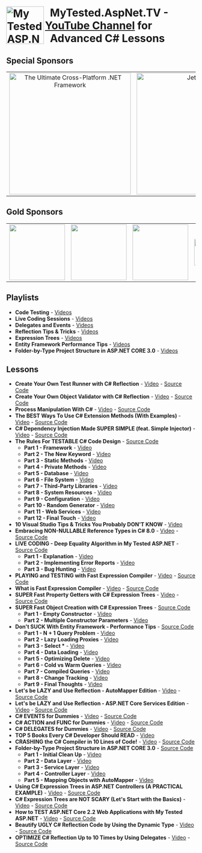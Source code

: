 <h1><img src="https://raw.githubusercontent.com/ivaylokenov/MyTested.AspNetCore.Mvc/master/tools/logo.png" align="left" alt="My Tested ASP.NET" width="100">&nbsp; MyTested.AspNet.TV - <a href="https://www.youtube.com/channel/UCP5Ons7fK3yKhX6lhc9XcfQ" target="_blank">YouTube Channel</a> for<br />&nbsp; Advanced C# Lessons</h1> 

## Special Sponsors

<table>
  <tbody>
    <tr>
      <td align="center" valign="middle">
          <a href="http://bit.ly/bellatrixsolutions" target="_blank">
    <img width="323px" src="https://user-images.githubusercontent.com/3391906/68993273-d4f5c700-087e-11ea-9b39-e173733fcbfb.png" alt="The Ultimate Cross-Platform .NET Framework">
          </a>
      </td>
      <td align="center" valign="middle">
          <a href="https://www.jetbrains.com/?from=MyTestedASP.NET" target="_blank">
    <img width="323px" src="https://user-images.githubusercontent.com/3391906/72542498-ee21f080-388c-11ea-92ac-0b0153028933.png" alt="JetBrains">
          </a>
      </td>
    </tr>
  </tbody>
</table>

## Gold Sponsors

<table>
  <tbody>
    <tr>
      <td align="center" valign="middle">
        <a href="https://softuni.org/" target="_blank">
          <img width="148px" src="https://softuni.org/platform/assets/icons/logo.svg">
        </a>
      </td>
	    <td align="center" valign="middle">
        <a href="http://bit.ly/30xsnsC" target="_blank">
          <img width="148px" src="https://user-images.githubusercontent.com/3391906/65251792-dd848800-daef-11e9-8857-637a48048cda.png">
        </a>
      </td>
      <td align="center" valign="middle">
          <a href="http://noblehire.io?utm_medium=social&utm_source=projects&utm_campaign=platform-leads-knv" target="_blank">
          <img width="148px" src="https://user-images.githubusercontent.com/3391906/66921689-637fea00-f02e-11e9-944a-b07c6f345a06.png">
        </a>
      </td>
      <td align="center" valign="middle">
          <a href="http://bit.ly/onebitsoftware" target="_blank">
          <img width="148px" height="70px" src="https://user-images.githubusercontent.com/3391906/69410626-1a4d4500-0d14-11ea-905f-c1705b6364bf.png">
        </a>
      </td>
    </tr>
  </tbody>
</table>

## Playlists

- **Code Testing** - [Videos](https://www.youtube.com/watch?v=cHe4tCDdKAA&list=PLLGdqRi7N09YoomAKadOjLopq0sIr_PKT)
- **Live Coding Sessions** - [Videos](https://www.youtube.com/watch?v=ztuR-Yh1S7Y&list=PLLGdqRi7N09afEVKS8Ysid5fMRYi6iB_d)
- **Delegates and Events** - [Videos](https://www.youtube.com/watch?v=2_fcNVcCDZo&list=PLLGdqRi7N09ZpC4k8Aoz4dH4QYcdAyjwM)
- **Reflection Tips & Tricks** - [Videos](https://www.youtube.com/watch?v=2Akdz4Ukdxc&list=PLLGdqRi7N09YCpyRvi_QLPAhOXDl7s84M)
- **Expression Trees** - [Videos](https://www.youtube.com/watch?v=Glfz0FDPfXk&list=PLLGdqRi7N09bkk8FVqUH4l3eJjgt8KntA)
- **Entity Framework Performance Tips** - [Videos](https://www.youtube.com/watch?v=Iv0FAFJoXbI&list=PLLGdqRi7N09Yv1kSFXi40dnEAJriaE8nJ)
- **Folder-by-Type Project Structure in ASP.NET CORE 3.0** - [Videos](https://www.youtube.com/watch?v=hD6RI0J4mt0&list=PLLGdqRi7N09Yh2Wq0TDzMmLrIWIeO1sIV)

## Lessons

- **Create Your Own Test Runner with C# Reflection** - [Video](https://youtu.be/I4_swDCKMjI) - [Source Code](https://github.com/ivaylokenov/MyTested.AspNet.TV/tree/master/src/Create%20Your%20Own%20Test%20Runner%20with%20C%23%20Reflection/MyTestRunner)
- **Create Your Own Object Validator with C# Reflection** - [Video](https://youtu.be/wqOkkoOB_BI) - [Source Code](https://github.com/ivaylokenov/MyTested.AspNet.TV/tree/master/src/Create%20Your%20Own%20Object%20Validator%20with%20C%23%20Reflection)
- **Process Manipulation With C#** - [Video](https://youtu.be/UWalouJkwKs) - [Source Code](https://github.com/ivaylokenov/MyTested.AspNet.TV/tree/master/src/Process%20Manipulation%20With%20C%23)
- **The BEST Ways To Use C# Extension Methods (With Examples)** - [Video](https://youtu.be/HaXAQeTqpGc) - [Source Code](https://github.com/ivaylokenov/MyTested.AspNet.TV/tree/master/src/The%20BEST%20Ways%20To%20Use%20C%23%20Extension%20Methods%20(With%20Examples))
- **C# Dependency Injection Made SUPER SIMPLE (feat. Simple Injector)** - [Video](https://youtu.be/Q7mvc1D-UKU) - [Source Code](https://github.com/ivaylokenov/MyTested.AspNet.TV/tree/master/src/C%23%20Dependency%20Injection%20Made%20SUPER%20Simple)
- **The Rules For TESTABLE C# Code Design** - [Source Code](https://github.com/ivaylokenov/MyTested.AspNet.TV/tree/master/src/The%20Rules%20for%20TESTABLE%20C%23%20Code%20Design)
  - **Part 1 - Framework** - [Video](https://youtu.be/cHe4tCDdKAA)
  - **Part 2 - The New Keyword** - [Video](https://youtu.be/i18useI_kCI)
  - **Part 3 - Static Methods** - [Video](https://youtu.be/itic4-bcFmI)
  - **Part 4 - Private Methods** - [Video](https://youtu.be/l8UEwivJHhw)
  - **Part 5 - Database** - [Video](https://youtu.be/kbu0DvTh5Ic)
  - **Part 6 - File System** - [Video](https://youtu.be/flGoF89azzs)
  - **Part 7 - Third-Party Libraries** - [Video](https://youtu.be/f9IXzLK74Xs)
  - **Part 8 - System Resources** - [Video](https://youtu.be/zdzcjO8vsTU)
  - **Part 9 - Configuration** - [Video](https://youtu.be/wCnPdVsaob8)
  - **Part 10 - Random Generator** - [Video](https://youtu.be/V26d6ZvZ4_Q)
  - **Part 11 - Web Services** - [Video](https://youtu.be/_EvSkYw9bWQ)
  - **Part 12 - Final Touch** - [Video](https://youtu.be/vTlw_W8nThs)
- **10 Visual Studio Tips & Tricks You Probably DON'T KNOW** - [Video](https://youtu.be/Qzps0VNl-Ps)
- **Embracing NON-NULLABLE Reference Types in C# 8.0** - [Video](https://www.youtube.com/watch?v=mk3wFUHNj74) - [Source Code](https://github.com/ivaylokenov/MyTested.AspNet.TV/tree/master/src/Embracing%20NON-NULLABLE%20Reference%20Types%20in%20C%23%208.0)
- **LIVE CODING - Deep Equality Algorithm in My Tested ASP.NET** - [Source Code](https://github.com/ivaylokenov/MyTested.AspNetCore.Mvc/blob/development/src/MyTested.AspNetCore.Mvc.Abstractions/Utilities/Reflection.cs#L464)
  - **Part 1 - Explanation** - [Video](https://www.youtube.com/watch?v=ztuR-Yh1S7Y)
  - **Part 2 - Implementing Error Reports** - [Video](https://www.youtube.com/watch?v=r0sKSqaNkgk)
  - **Part 3 - Bug Hunting** - [Video](https://www.youtube.com/watch?v=Kp-VKShpqdc)
- **PLAYING and TESTING with Fast Expression Compiler** - [Video](https://www.youtube.com/watch?v=ZuGpdCGR0vg) - [Source Code](https://github.com/ivaylokenov/MyTested.AspNet.TV/tree/master/src/PLAYING%20and%20TESTING%20with%20Fast%20Expression%20Compiler)
- **What is Fast Expression Compiler** - [Video](https://www.youtube.com/watch?v=iav3XGiXfCg) - [Source Code](https://github.com/ivaylokenov/MyTested.AspNet.TV/tree/master/src/SUPER%20Fast%20Property%20Getters%20with%20C%23%20Expression%20Trees)
- **SUPER Fast Property Getters with C# Expression Trees** - [Video](https://www.youtube.com/watch?v=7qwnOxmrOvw) - [Source Code](https://github.com/ivaylokenov/MyTested.AspNet.TV/tree/master/src/SUPER%20Fast%20Property%20Getters%20with%20C%23%20Expression%20Trees)
- **SUPER Fast Object Creation with C# Expression Trees** - [Source Code](https://github.com/ivaylokenov/MyTested.AspNet.TV/tree/master/src/SUPER%20Fast%20Object%20Creation%20with%20C%23%20Expression%20Trees)
  - **Part 1 - Empty Constructor** - [Video](https://www.youtube.com/watch?v=Iv0FAFJoXbI)
  - **Part 2 - Multiple Constructor Parameters** - [Video](https://www.youtube.com/watch?v=hiJJ9jK0B7Y)
- **Don't SUCK With Entity Framework - Performance Tips** - [Source Code](https://github.com/ivaylokenov/MyTested.AspNet.TV/tree/master/src/Don't%20SUCK%20With%20Entity%20Framework%20-%20Performance%20Tips)
  - **Part 1 - N + 1 Query Problem** - [Video](https://www.youtube.com/watch?v=Iv0FAFJoXbI)
  - **Part 2 - Lazy Loading Proxies** - [Video](https://www.youtube.com/watch?v=9z_uk7ZrON0)
  - **Part 3 - Select &ast;** - [Video](https://www.youtube.com/watch?v=zsR_9RmsFIo)
  - **Part 4 - Data Loading** - [Video](https://www.youtube.com/watch?v=uFnw2ItIB98)
  - **Part 5 - Optimizing Delete** - [Video](https://www.youtube.com/watch?v=HHbYMWdnVtA)
  - **Part 6 - Cold vs Warm Queries** - [Video](https://www.youtube.com/watch?v=Ru7UNv-KTss)
  - **Part 7 - Compiled Queries** - [Video](https://www.youtube.com/watch?v=ut7y8QycZyU)
  - **Part 8 - Change Tracking** - [Video](https://www.youtube.com/watch?v=X9un5y7073c)
  - **Part 9 - Final Thoughts** - [Video](https://www.youtube.com/watch?v=okB8DgYDZPo)
- **Let's be LAZY and Use Reflection - AutoMapper Edition** - [Video](https://www.youtube.com/watch?v=dt0nf0B9500) - [Source Code](https://github.com/ivaylokenov/MyTested.AspNet.TV/tree/master/src/Let's%20be%20LAZY%20and%20Use%20Reflection%20-%20AutoMapper%20Edition)
- **Let's be LAZY and Use Reflection - ASP.NET Core Services Edition** - [Video](https://www.youtube.com/watch?v=NVExYgeLgmU) - [Source Code](https://github.com/ivaylokenov/MyTested.AspNet.TV/tree/master/src/Let's%20be%20LAZY%20and%20Use%20Reflection%20-%20ASP.NET%20Core%20Services%20Edition)
- **C# EVENTS for Dummies** - [Video](https://www.youtube.com/watch?v=i0lnTVtwYT8) - [Source Code](https://github.com/ivaylokenov/MyTested.AspNet.TV/tree/master/src/C%23%20EVENTS%20for%20Dummies)
- **C# ACTION and FUNC for Dummies** - [Video](https://www.youtube.com/watch?v=XD-1hO9PXDg) - [Source Code](https://github.com/ivaylokenov/MyTested.AspNet.TV/tree/master/src/C%23%20ACTION%20and%20FUNC%20for%20Dummies)
- **C# DELEGATES for Dummies** - [Video](https://www.youtube.com/watch?v=2_fcNVcCDZo) - [Source Code](https://github.com/ivaylokenov/MyTested.AspNet.TV/tree/master/src/C%23%20DELEGATES%20for%20Dummies)
- **TOP 5 Books Every C# Developer Should READ** - [Video](https://www.youtube.com/watch?v=8QKNLkwuHNw)
- **CRASHING the C# Compiler in 10 Lines of Code!** - [Video](https://www.youtube.com/watch?v=Y6mewjYg7N8) - [Source Code](https://github.com/ivaylokenov/MyTested.AspNet.TV/tree/master/src/CRASHING%20the%20C%23%20Compiler%20in%2010%20Lines%20of%20Code!)
- **Folder-by-Type Project Structure in ASP.NET CORE 3.0** - [Source Code](https://github.com/ivaylokenov/MyTested.AspNet.TV/tree/master/src/Folder-by-Type%20Project%20Structure%20in%20ASP.NET%20CORE%203.0)
  - **Part 1 - Initial Clean Up** - [Video](https://www.youtube.com/watch?v=hD6RI0J4mt0)
  - **Part 2 - Data Layer** - [Video](https://www.youtube.com/watch?v=3QjqOV1CtLc)
  - **Part 3 - Service Layer** - [Video](https://www.youtube.com/watch?v=wHzGXyUwMkI)
  - **Part 4 - Controller Layer** - [Video](https://www.youtube.com/watch?v=Bbm3buoTxqQ)
  - **Part 5 - Mapping Objects with AutoMapper** - [Video](https://www.youtube.com/watch?v=pdcrgABgaiY)
- **Using C# Expression Trees in ASP.NET Controllers (A PRACTICAL EXAMPLE)** - [Video](https://www.youtube.com/watch?v=Ne90i6Q3Ohc) - [Source Code](https://github.com/ivaylokenov/MyTested.AspNet.TV/tree/master/src/Using%20C%23%20Expression%20Trees%20in%20ASP.NET%20Controllers%20(A%20PRACTICAL%20EXAMPLE))
- **C# Expression Trees are NOT SCARY (Let's Start with the Basics)** - [Video](https://www.youtube.com/watch?v=Glfz0FDPfXk) - [Source Code](https://github.com/ivaylokenov/MyTested.AspNet.TV/tree/master/src/C%23%20Expression%20Trees%20are%20NOT%20SCARY%20(Let's%20Start%20with%20the%20Basics))
- **How to TEST ASP.NET Core 2.2 Web Applications with My Tested ASP.NET** - [Video](https://www.youtube.com/watch?v=Tf2P-410Za4) - [Source Code](https://github.com/ivaylokenov/MyTested.AspNet.TV/tree/master/src/How%20to%20TEST%20ASP.NET%20Core%202.2%20Web%20Applications%20with%20My%20Tested%20ASP.NET)
- **Beautify UGLY C# Reflection Code by Using the Dynamic Type** - [Video](https://www.youtube.com/watch?v=GQ2KZIcUxDM) - [Source Code](https://github.com/ivaylokenov/MyTested.AspNet.TV/tree/master/src/Beautify%20UGLY%20C%23%20Reflection%20Code%20by%20Using%20the%20Dynamic%20Type)
- **OPTIMIZE C# Reflection Up to 10 Times by Using Delegates** - [Video](https://www.youtube.com/watch?v=2Akdz4Ukdxc) - [Source Code](https://github.com/ivaylokenov/MyTested.AspNet.TV/tree/master/src/OPTIMIZE%20C%23%20Reflection%20Up%20to%2010%20Times%20by%20Using%20Delegates)

